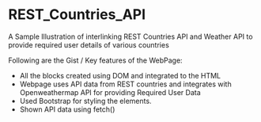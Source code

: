 # REST_Countries_API
A Sample Illustration of interlinking REST Countries API and Weather API to provide required user details of various countries

Following are the Gist / Key features of the WebPage:

* All the blocks created using DOM and integrated to the HTML
* Webpage uses API data from REST countries and integrates with Openweathermap API for providing Required User Data
* Used Bootstrap for styling the elements. 
* Shown API data using fetch()
